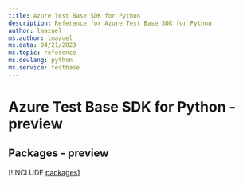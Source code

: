 ```yaml
---
title: Azure Test Base SDK for Python
description: Reference for Azure Test Base SDK for Python
author: lmazuel
ms.author: lmazuel
ms.data: 04/21/2023
ms.topic: reference
ms.devlang: python
ms.service: testbase
---
```

# Azure Test Base SDK for Python - preview
## Packages - preview
[!INCLUDE [packages](test-base-index.md)]